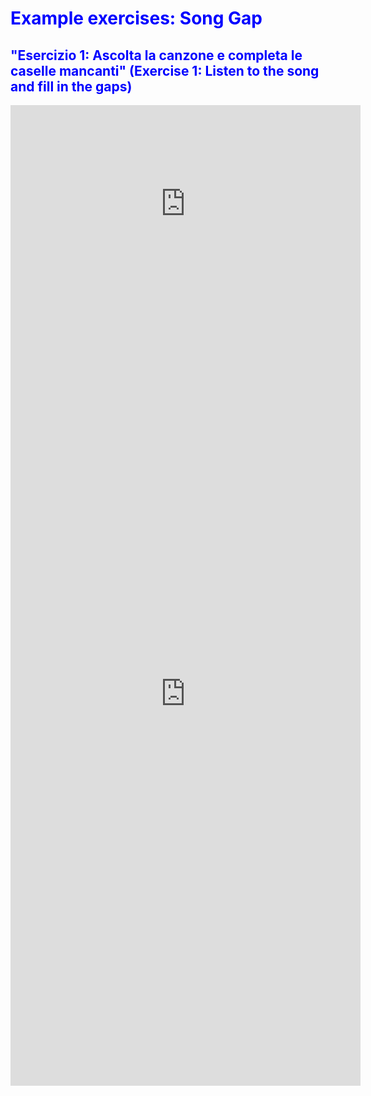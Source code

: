 <h1 style="color:blue;">Example exercises: Song Gap</h1>
<h2 style="color:blue;">"Esercizio 1: Ascolta la canzone e completa le caselle mancanti"
    (Exercise 1: Listen to the song and fill in the gaps)</h2>

<iframe width="560" height="315" src="https://www.youtube.com/embed/t4IjJav7xbg" frameborder="0" allow="accelerometer; autoplay; encrypted-media; gyroscope; picture-in-picture" allowfullscreen></iframe>

<iframe src="https://h5p.org/h5p/embed/345716" width="560" height="1254" frameborder="0" allowfullscreen="allowfullscreen"></iframe>
